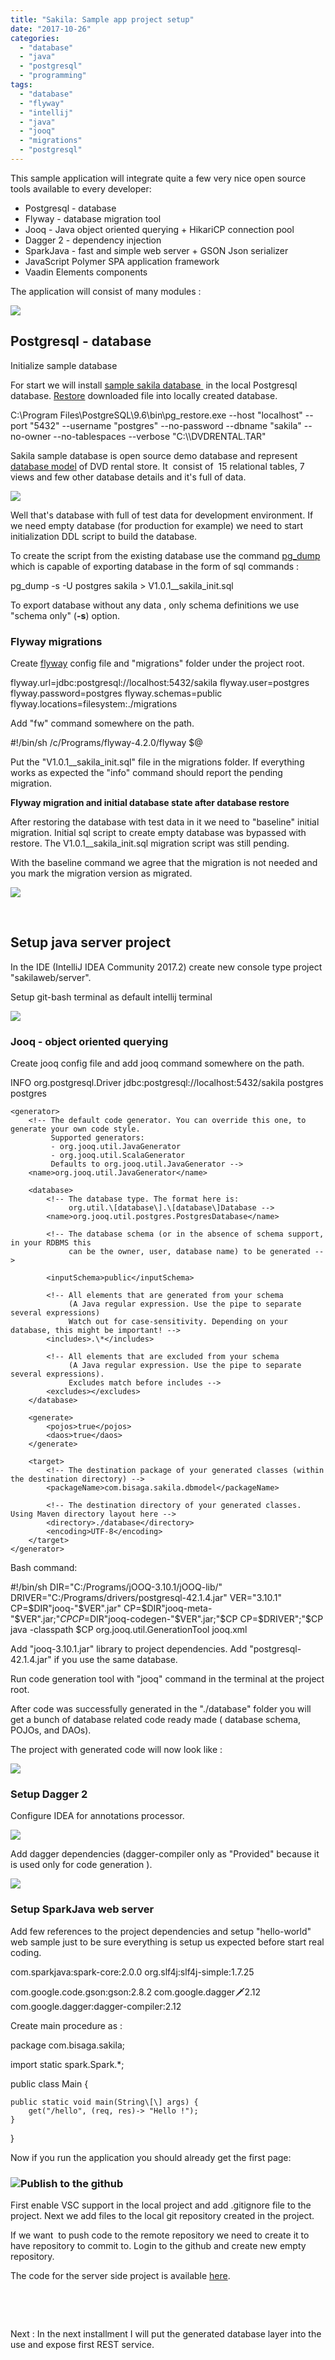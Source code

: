 ```yaml
---
title: "Sakila: Sample app project setup"
date: "2017-10-26"
categories: 
  - "database"
  - "java"
  - "postgresql"
  - "programming"
tags: 
  - "database"
  - "flyway"
  - "intellij"
  - "java"
  - "jooq"
  - "migrations"
  - "postgresql"
---
```


This sample application will integrate quite a few very nice open source tools available to every developer:

- Postgresql - database
- Flyway - database migration tool
- Jooq - Java object oriented querying + HikariCP connection pool
- Dagger 2 - dependency injection
- SparkJava - fast and simple web server + GSON Json serializer
- JavaScript Polymer SPA application framework
- Vaadin Elements components

The application will consist of many modules :

[![](images/big_picture-1.png)](http://bisaga.com/blog/wp-content/uploads/2017/10/big_picture-1.png)

## Postgresql - database

Initialize sample database

For start we will install [sample sakila database ](http://www.postgresqltutorial.com/postgresql-sample-database/) in the local Postgresql database. [Restore](http://www.postgresqltutorial.com/load-postgresql-sample-database/) downloaded file into locally created database.

C:\\Program Files\\PostgreSQL\\9.6\\bin\\pg\_restore.exe --host "localhost" --port "5432" --username "postgres" --no-password --dbname "sakila" --no-owner --no-tablespaces --verbose "C:\\\\DVDRENTAL.TAR"

Sakila sample database is open source demo database and represent [database model](http://www.postgresqltutorial.com/postgresql-sample-database/) of DVD rental store. It  consist of  15 relational tables, 7 views and few other database details and it's full of data.

[![](images/2017-10-25-00_28_31-sakila.png-PNG-Image-1219-×-805-pixels.png)](http://bisaga.com/blog/wp-content/uploads/2017/10/2017-10-25-00_28_31-sakila.png-PNG-Image-1219-×-805-pixels.png)

Well that's database with full of test data for development environment. If we need empty database (for production for example) we need to start initialization DDL script to build the database.

To create the script from the existing database use the command [pg\_dump](https://www.postgresql.org/docs/9.6/static/app-pgdump.html) which is capable of exporting database in the form of sql commands :

pg\_dump -s -U postgres sakila > V1.0.1\_\_sakila\_init.sql

To export database without any data , only schema definitions we use "schema only" (**\-s**) option.

### Flyway migrations

Create [flyway](http://bisaga.com/blog/programming/flyway-setup-inside-java-project/) config file and "migrations" folder under the project root.

flyway.url=jdbc:postgresql://localhost:5432/sakila
flyway.user=postgres
flyway.password=postgres
flyway.schemas=public
flyway.locations=filesystem:./migrations

Add "fw" command somewhere on the path.

#!/bin/sh
/c/Programs/flyway-4.2.0/flyway $@

Put the "V1.0.1\_\_sakila\_init.sql" file in the migrations folder. If everything works as expected the "info" command should report the pending migration.

**Flyway migration and initial database state after database restore**

After restoring the database with test data in it we need to "baseline" initial migration. Initial sql script to create empty database was bypassed with restore. The V1.0.1\_\_sakila\_init.sql migration script was still pending.

With the baseline command we agree that the migration is not needed and you mark the migration version as migrated.

[![](images/2017-10-28-00_32_51-MINGW64__c_Bisaga_Workspaces_sakilaweb_server.png)](http://bisaga.com/blog/wp-content/uploads/2017/10/2017-10-28-00_32_51-MINGW64__c_Bisaga_Workspaces_sakilaweb_server.png)

 

## Setup java server project

In the IDE (IntelliJ IDEA Community 2017.2) create new console type project "sakilaweb/server".

Setup git-bash terminal as default intellij terminal

[![](images/2017-10-26-20_58_48-Settings.png)](http://bisaga.com/blog/wp-content/uploads/2017/10/2017-10-26-20_58_48-Settings.png)

### Jooq - object oriented querying

Create jooq config file and add jooq command somewhere on the path.

<?xml version="1.0" encoding="UTF-8" standalone="yes"?>
<configuration xmlns="http://www.jooq.org/xsd/jooq-codegen-3.10.0.xsd">
    <!-- Configure the database connection here -->
    <!-- TRACE, DEBUG, INFO, WARN, ERROR, FATAL -->
    <logging>INFO</logging>
    <jdbc>
        <driver>org.postgresql.Driver</driver>
        <url>jdbc:postgresql://localhost:5432/sakila</url>
        <user>postgres</user>
        <password>postgres</password>
    </jdbc>

    <generator>
        <!-- The default code generator. You can override this one, to generate your own code style.
             Supported generators:
             - org.jooq.util.JavaGenerator
             - org.jooq.util.ScalaGenerator
             Defaults to org.jooq.util.JavaGenerator -->
        <name>org.jooq.util.JavaGenerator</name>

        <database>
            <!-- The database type. The format here is:
                 org.util.\[database\].\[database\]Database -->
            <name>org.jooq.util.postgres.PostgresDatabase</name>

            <!-- The database schema (or in the absence of schema support, in your RDBMS this
                 can be the owner, user, database name) to be generated -->

            <inputSchema>public</inputSchema>

            <!-- All elements that are generated from your schema
                 (A Java regular expression. Use the pipe to separate several expressions)
                 Watch out for case-sensitivity. Depending on your database, this might be important! -->
            <includes>.\*</includes>

            <!-- All elements that are excluded from your schema
                 (A Java regular expression. Use the pipe to separate several expressions).
                 Excludes match before includes -->
            <excludes></excludes>
        </database>

        <generate>
            <pojos>true</pojos>
            <daos>true</daos>
        </generate>

        <target>
            <!-- The destination package of your generated classes (within the destination directory) -->
            <packageName>com.bisaga.sakila.dbmodel</packageName>

            <!-- The destination directory of your generated classes. Using Maven directory layout here -->
            <directory>./database</directory>
            <encoding>UTF-8</encoding>
        </target>
    </generator>
</configuration>

Bash command:

#!/bin/sh
DIR="C:/Programs/jOOQ-3.10.1/jOOQ-lib/"
DRIVER="C:/Programs/drivers/postgresql-42.1.4.jar"
VER="3.10.1"
CP=$DIR"jooq-"$VER".jar"
CP=$DIR"jooq-meta-"$VER".jar;"$CP
CP=$DIR"jooq-codegen-"$VER".jar;"$CP
CP=$DRIVER";"$CP
java -classpath $CP org.jooq.util.GenerationTool jooq.xml

Add "jooq-3.10.1.jar" library to project dependencies. Add "postgresql-42.1.4.jar" if you use the same database.

Run code generation tool with "jooq" command in the terminal at the project root.

After code was successfully generated in the "./database" folder you will get a bunch of database related code ready made ( database schema, POJOs, and DAOs).

The project with generated code will now look like :

[![](images/2017-10-26-21_19_08-server-C__Bisaga_Workspaces_sakilaweb_server-IntelliJ-IDEA-2017.2.5.png)](http://bisaga.com/blog/wp-content/uploads/2017/10/2017-10-26-21_19_08-server-C__Bisaga_Workspaces_sakilaweb_server-IntelliJ-IDEA-2017.2.5.png)

### Setup Dagger 2

Configure IDEA for annotations processor.

[![](images/2017-10-26-21_21_29-Settings.png)](http://bisaga.com/blog/wp-content/uploads/2017/10/2017-10-26-21_21_29-Settings.png)

Add dagger dependencies (dagger-compiler only as "Provided" because it is used only for code generation ).

[![](images/2017-10-26-21_24_15-Project-Structure.png)](http://bisaga.com/blog/wp-content/uploads/2017/10/2017-10-26-21_24_15-Project-Structure.png)

### Setup SparkJava web server

Add few references to the project dependencies and setup "hello-world" web sample just to be sure everything is setup us expected before start real coding.

com.sparkjava:spark-core:2.0.0
org.slf4j:slf4j-simple:1.7.25

com.google.code.gson:gson:2.8.2
com.google.dagger:dagger:2.12
com.google.dagger:dagger-compiler:2.12

Create main procedure as :

package com.bisaga.sakila;

import static spark.Spark.\*;

public class Main {

    public static void main(String\[\] args) {
        get("/hello", (req, res)-> "Hello !");
    }
}

Now if you run the application you should already get the first page:

### [![](images/2017-10-26-21_36_43-localhost_4567_hello.png)](http://bisaga.com/blog/wp-content/uploads/2017/10/2017-10-26-21_36_43-localhost_4567_hello.png)Publish to the github

First enable VSC support in the local project and add .gitignore file to the project. Next we add files to the local git repository created in the project.

If we want  to push code to the remote repository we need to create it to have repository to commit to. Login to the github and create new empty repository.

The code for the server side project is available [here](https://github.com/bisaga/sakila).

 

 

Next : In the next installment I will put the generated database layer into the use and expose first REST service.
